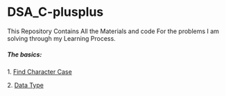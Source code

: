 # DSA_C-plusplus
This Repository Contains All the Materials and code For the problems I am solving through my Learning Process.
<h5>The basics:</h5>
<p>1. <a href="https://www.codingninjas.com/studio/problems/find-character-case_58513?utm_source=striver&utm_medium=website&utm_campaign=a_zcoursetuf">Find Character Case</a></p> <p>2. <a href="https://www.codingninjas.com/studio/problems/data-type_8357232?utm_source=striver&utm_medium=website&utm_campaign=a_zcoursetuf&leftPanelTab=0">Data Type</a></p>

